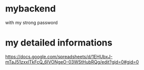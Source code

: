 # mybackend
with my strong password

# my detailed informations
https://docs.google.com/spreadsheets/d/1EHUbxJ-mTaJ51zxxlTkFcQ_6IVONgeO-03WStHubRQg/edit?gid=0#gid=0
